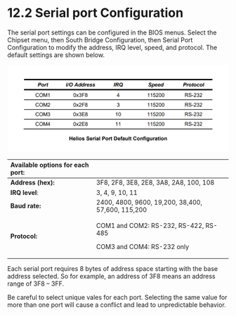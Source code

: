 # 12.2 Serial port Configuration

The serial port settings can be configured in the BIOS menus. Select the Chipset menu, then South Bridge Configuration, then Serial Port Configuration to modify the address, IRQ level, speed, and protocol. The default settings are shown below.

![](../../../.gitbook/assets/32%20%282%29.png)

<table>
  <thead>
    <tr>
      <th style="text-align:left">Available options for each port:</th>
      <th style="text-align:left"></th>
    </tr>
  </thead>
  <tbody>
    <tr>
      <td style="text-align:left"><b>Address (hex):</b> 
      </td>
      <td style="text-align:left">3F8, 2F8, 3E8, 2E8, 3A8, 2A8, 100, 108</td>
    </tr>
    <tr>
      <td style="text-align:left"><b>IRQ level</b>:</td>
      <td style="text-align:left">3, 4, 9, 10, 11</td>
    </tr>
    <tr>
      <td style="text-align:left"><b>Baud rate: </b>
      </td>
      <td style="text-align:left">2400, 4800, 9600, 19,200, 38,400, 57,600, 115,200</td>
    </tr>
    <tr>
      <td style="text-align:left"><b>Protocol:  </b>
      </td>
      <td style="text-align:left">
        <p>COM1 and COM2: RS-232, RS-422, RS-485</p>
        <p>COM3 and COM4: RS-232 only</p>
      </td>
    </tr>
  </tbody>
</table>

Each serial port requires 8 bytes of address space starting with the base address selected. So for example, an address of 3F8 means an address range of 3F8 – 3FF. 

Be careful to select unique vales for each port. Selecting the same value for more than one port will cause a conflict and lead to unpredictable behavior.

